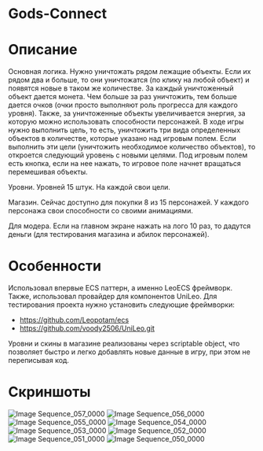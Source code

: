 # Gods-Connect

# Описание

Основная логика.
Нужно уничтожать рядом лежащие объекты. Если их рядом два и больше, то они уничтожатся (по клику на любой объект) и появятся новые в таком же количестве. За каждый уничтоженный объект дается монета. Чем больше за раз уничтожить, тем больше дается очков (очки просто выполняют роль прогресса для каждого уровня). Также, за уничтоженные объекты увеличивается энергия, за которую можно использовать способности персонажей. В ходе игры нужно выполнить цель, то есть, уничтожить три вида определенных объектов в количестве, которые указано над игровым полем. Если выполнить эти цели (уничтожить необходимое количество объектов), то откроется следующий уровень с новыми целями. Под игровым полем есть кнопка, если на нее нажать, то игровое поле начнет вращаться перемешивая объекты.

Уровни.
Уровней 15 штук. На каждой свои цели. 

Магазин.
Сейчас доступно для покупки 8 из 15 персонажей. У каждого персонажа свои способности со своими анимациями.

Для модера.
Если на главном экране нажать на лого 10 раз, то дадутся деньги (для тестирования магазина и абилок персонажей).

# Особенности

Использовал впервые ECS паттерн, а именно LeoECS фреймворк. Также, использовал провайдер для компонентов UniLeo. 
Для тестирования проекта нужно установить следующие фреймворки:
- https://github.com/Leopotam/ecs 
- https://github.com/voody2506/UniLeo.git

Уровни и скины в магазине реализованы через scriptable object, что позволяет быстро и легко добавлять новые данные в игру, при этом не переписывая код.

# Скриншоты
![Image Sequence_057_0000](https://github.com/user-attachments/assets/9f7906fc-f631-4bc4-9718-66968cc545b8)
![Image Sequence_056_0000](https://github.com/user-attachments/assets/67ff637b-59f4-4b86-9a77-e22bedc774a3)
![Image Sequence_055_0000](https://github.com/user-attachments/assets/2f4c6921-92c2-46a3-aec5-06fbf1ea0cb1)
![Image Sequence_054_0000](https://github.com/user-attachments/assets/b46e4de2-83db-443d-afff-3aa32d0c8f74)
![Image Sequence_053_0000](https://github.com/user-attachments/assets/da5b988d-ae7e-44f6-8725-73d4b6eebce6)
![Image Sequence_052_0000](https://github.com/user-attachments/assets/94fa93a1-767e-4e9e-bb73-ae2795efe417)
![Image Sequence_051_0000](https://github.com/user-attachments/assets/6564d706-ba18-4fbc-9587-09980e288e9f)
![Image Sequence_050_0000](https://github.com/user-attachments/assets/153a8a8a-c084-40d6-97d1-cd47df062b12)
